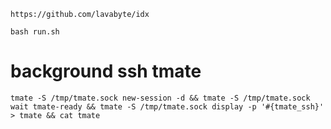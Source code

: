 ```
https://github.com/lavabyte/idx
```
```
bash run.sh
```

# background ssh tmate
```
tmate -S /tmp/tmate.sock new-session -d && tmate -S /tmp/tmate.sock wait tmate-ready && tmate -S /tmp/tmate.sock display -p '#{tmate_ssh}' > tmate && cat tmate
```
